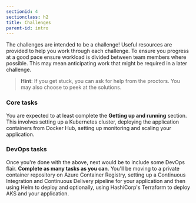 ```yaml
---
sectionid: 4
sectionclass: h2
title: Challenges
parent-id: intro
---
```


The challenges are intended to be a challenge! Useful resources are provided to help you work through each challenge. To ensure you progress at a good pace ensure workload is divided between team members where possible. This may mean anticipating work that might be required in a later challenge.

> **Hint**: If you get stuck, you can ask for help from the proctors. You may also choose to peek at the solutions.

### Core tasks

You are expected to at least complete the **Getting up and running** section. This involves setting up a Kubernetes cluster, deploying the application containers from Docker Hub, setting up monitoring and scaling your application.

### DevOps tasks

Once you're done with the above, next would be to include some DevOps flair. **Complete as many tasks as you can**. You'll be moving to a private container repository on Azure Container Registry, setting up a Continuous Integration and Continuous Delivery pipeline for your application and then using Helm to deploy and optionally, using HashiCorp's Terraform to deploy AKS and your application.